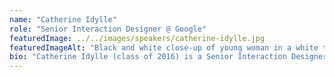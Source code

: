 ```yaml
---
name: "Catherine Idylle"
role: "Senior Interaction Designer @ Google"
featuredImage: ../../images/speakers/catherine-idylle.jpg
featuredImageAlt: "Black and white close-up of young woman in a white t-shirt. "
bio: "Catherine Idylle (class of 2016) is a Senior Interaction Designer at Google in San Francisco. She focuses on designing for people with disabilities and mainly works on Lookout (an app for people who are blind or have low vision). She has previously spoken at Google I/O and SF Design Week and was featured at Grace Hopper."
---
```



